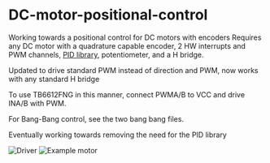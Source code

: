 # DC-motor-positional-control
Working towards a positional control for DC motors with encoders
Requires any DC motor with a quadrature capable encoder, 2 HW interrupts and PWM channels, [PID library](https://github.com/br3ttb/Arduino-PID-Library), potentiometer, and a H bridge.

Updated to drive standard PWM instead of direction and PWM, now works with any standard H bridge

To use TB6612FNG in this manner, connect PWMA/B to VCC and drive INA/B with PWM. 

For Bang-Bang control, see the two bang bang files. 

Eventually working towards removing the need for the PID library

![Driver](https://cdn.sparkfun.com//assets/parts/3/1/5/7/09457-01b.jpg "TB6612FNG motor driver")
![Example motor](http://www.cnclablb.com/storage/Products/Product10988/Photo_4613/Orig/_W4A0628-900x600.jpg "Example motor with encoder")
